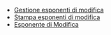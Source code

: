 - [Gestione esponenti di modifica](Sorgenti/OJ/PGM/P_C£EM10)
- [Stampa esponenti di modifica](Sorgenti/OJ/PGM/P_C£EM51A)
- [Esponente di Modifica](Sorgenti/OJ/PGM/P_TSTIEM)
